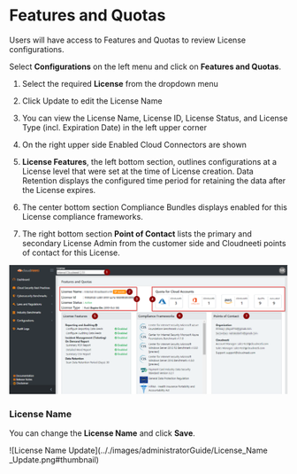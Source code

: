 Features and Quotas
===================

Users will have access to Features and Quotas to review License configurations.

Select **Configurations** on the left menu and click on **Features and Quotas**.

1.  Select the required **License** from the dropdown menu

2.  Click Update to edit the License Name

3.  You can view the License Name, License ID, License Status, and License Type
    (incl. Expiration Date) in the left upper corner

4.  On the right upper side Enabled Cloud Connectors are shown

5.  **License Features**, the left bottom section, outlines configurations at a
    License level that were set at the time of License creation. Data Retention
    displays the configured time period for retaining the data after the License
    expires.

6.  The center bottom section Compliance Bundles displays enabled for this
    License compliance frameworks.

7.  The right bottom section **Point of Contact** lists the primary and
    secondary License Admin from the customer side and Cloudneeti points of
    contact for this License.

   ![Features and Quotas](.././images/administratorGuide/Feature_And_Quotas.png#thumbnail)


### License Name

You can change the **License Name** and click **Save**.

![License Name Update](.././images/administratorGuide/License_Name _Update.png#thumbnail)